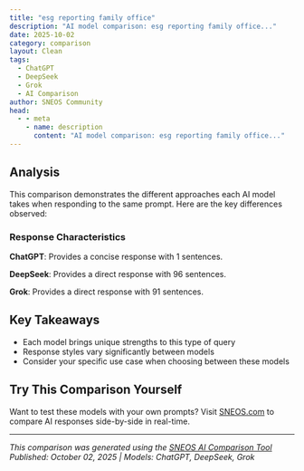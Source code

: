 ```yaml
---
title: "esg reporting family office"
description: "AI model comparison: esg reporting family office..."
date: 2025-10-02
category: comparison
layout: Clean
tags:
  - ChatGPT
  - DeepSeek
  - Grok
  - AI Comparison
author: SNEOS Community
head:
  - - meta
    - name: description
      content: "AI model comparison: esg reporting family office..."
---
```


<ChatComparison
  title="esg reporting family office"
  prompt="esg reporting family office"
  :responses='{"ChatGPT": "ESG reporting for family offices has become increasingly important as wealth holders seek to align their investments with environmental, social, and governance (ESG) principles. Family offices, which manage the wealth and investments of high-net-worth individuals or families, often look to ESG criteria to ensure their investments are responsible and reflect their values. Here&#x27;s an overview of ESG reporting as it pertains to family offices:\n\n### Key Components of ESG Reporting\n\n1. **Environmental**:\n - Focuses on how investments affect the natural environment.\n - Key metrics might include carbon emissions, water usage, waste management, and sustainability initiatives.\n - Family offices may invest in renewable energy, sustainable agriculture, or green technologies.\n\n2. **Social**:\n - Addresses the impact of investments on society and communities.\n - Metrics include labor practices, community engagement, human rights, and philanthropy.\n - Family offices often support social causes or businesses that have a positive societal impact.\n\n3. **Governance**:\n - Relates to the leadership, ethics, and transparency of an organization.\n - Key metrics include board diversity, executive pay, audit practices, and shareholder rights.\n - Family offices may prefer investments in companies with strong governance policies to mitigate risks.\n\n### Importance of ESG Reporting\n\n- **Reputation Management**: Aligning with ESG principles can enhance a family office&#x27;s reputation and ensure that investments are socially responsible.\n- **Investment Performance**: Research has shown that companies that prioritize ESG factors can often achieve better long-term financial performance.\n- **Regulatory Compliance**: As ESG regulations increase, family offices need to stay ahead to ensure their investments meet legal requirements.\n- **Legacy and Values**: Many family offices focus on preserving values across generations, and ESG reporting can help ensure that investments align with the family&#x27;s mission.\n\n### ESG Reporting Frameworks\n\nFamily offices may choose to report their ESG performance using various frameworks, such as:\n\n1. **Global Reporting Initiative (GRI)**: Provides a comprehensive framework for sustainability reporting.\n2. **Sustainability Accounting Standards Board (SASB)**: Offers industry-specific standards for ESG reporting.\n3. **Task Force on Climate-related Financial Disclosures (TCFD)**: Focuses on climate-related risks and opportunities.\n4. **UN Sustainable Development Goals (SDGs)**: Helps align investments with global goals for sustainable development.\n\n### Challenges in ESG Reporting\n\n- **Data Availability**: Collecting reliable ESG data can be difficult, especially when dealing with private companies or investments.\n- **Lack of Standardization**: Different frameworks and metrics can create confusion and inconsistency in reporting.\n- **Evaluating Impact**: Measuring the actual impact of ESG initiatives can be complex and subjective.\n\n### Best Practices for Family Offices\n\n1. **Establish Clear ESG Goals**: Define what ESG means for the family and set specific, measurable goals.\n2. **Use Established Frameworks**: Adopt recognized ESG reporting frameworks for consistency and accountability.\n3. **Engage Stakeholders**: Involve family members and relevant stakeholders in the ESG strategy.\n4. **Regular Reporting**: Implement a regular reporting schedule to track progress against ESG goals.\n5. **Invest in Education**: Stay informed about ESG trends and regulations to make informed investment decisions.\n\n### Conclusion\n\nESG reporting is becoming a crucial aspect of investment strategy for family offices. By focusing on environmental, social, and governance issues, family offices can not only achieve their financial objectives but also adhere to their values and make a positive impact on society. As the demand for transparency and accountability continues to grow, adopting robust ESG reporting practices will be essential for family offices looking to navigate the evolving investment landscape.", "DeepSeek": "Of course. This is a highly relevant and growing topic in the family office world. Here\u2019s a comprehensive guide to ESG reporting for family offices, covering the \u0022why,\u0022 \u0022what,\u0022 \u0022how,\u0022 and the unique challenges involved.\n\n### Executive Summary\n\nESG (Environmental, Social, and Governance) reporting for a family office is the process of measuring, managing, and communicating the sustainability and ethical impact of its investment portfolio and its own internal operations. It\u0027s no longer a niche interest but a core component of modern wealth management, driven by a desire for legacy, risk mitigation, and performance.\n\n---\n\n### 1. Why is ESG Reporting Important for Family Offices?\n\nThe drivers are distinct from those of public corporations:\n\n* **Alignment with Family Values:** For many families, wealth is a tool for positive impact. ESG reporting provides a tangible way to ensure their capital is aligned with their values across generations.\n* **Risk Management:** ESG factors (e.g., climate risk, labor practices, board diversity) are significant financial risks. Proactive reporting helps identify and mitigate these risks before they impact the portfolio.\n* **Attracting \u0026 Retaining Talent:** The next generation (NextGen) and top-tier investment professionals are increasingly motivated by purpose-driven work and investments. A robust ESG framework is a key differentiator.\n* **Enhanced Due Diligence:** ESG analysis provides a deeper, forward-looking view of an investment\u0027s long-term viability, uncovering risks and opportunities not captured by traditional financial analysis.\n* **Stakeholder Communication:** It offers a structured way to report to family members, beneficiaries, and sometimes external stakeholders about how the family\u0027s wealth is being stewarded.\n* **Regulatory Preparedness:** While currently less burdensome than for public companies, ESG regulations are expanding. Building reporting capabilities now future-proofs the office.\n\n---\n\n### 2. What to Report On: Key Components\n\nA family office\u0027s ESG report typically has two pillars:\n\n#### **Pillar A: The Investment Portfolio**\n\nThis is the primary focus. Reporting can be broken down by asset class:\n\n* **Public Equities \u0026 Bonds:**\n * **Carbon Footprint:** Portfolio carbon emissions (Scope 1, 2, and eventually 3).\n * **ESG Ratings \u0026 Scores:** Aggregated scores from providers like MSCI, Sustainalytics, or Refinitiv.\n * **Thematic Alignment:** % of portfolio aligned with themes like clean energy, gender diversity, or sustainable agriculture.\n * **Voting \u0026 Engagement:** Record of proxy voting on ESG issues and engagement with company management.\n\n* **Private Equity \u0026 Venture Capital:**\n * **GP Due Diligence:** ESG policies of the General Partners (GPs) you invest with.\n * **Impact Metrics:** For impact-focused funds, metrics specific to their strategy (e.g., tons of CO2 reduced, patients treated, jobs created in underserved communities).\n * **ESG Integration:** How GPs incorporate ESG into their investment and value-creation processes.\n\n* **Real Estate \u0026 Real Assets:**\n * **Energy Efficiency:** ENERGY STAR scores, GRESB (global ESG benchmark for real assets) participation and ranking.\n * **Green Building Certifications:** % of properties with LEED, BREEAM, or similar certifications.\n * **Water \u0026 Waste Data:** Consumption and diversion metrics.\n\n* **Direct Investments \u0026 Operating Businesses:**\n * Full operational ESG data, similar to what a standalone company would report.\n\n#### **Pillar B: The Family Office Operations**\n\nThis covers the office\u0027s own footprint and governance.\n* **Environmental:** Office energy use, business travel emissions, waste management, and supplier policies.\n* **Social:** Employee diversity, equity, and inclusion (DEI) data, pay equity, benefits, and community engagement.\n* **Governance:** Family office ESG policy, investment committee charter (including ESG oversight), confidentiality, and conflict-of-interest policies.\n\n---\n\n### 3. How to Implement an ESG Reporting Framework: A Step-by-Step Guide\n\n1. **Define the \u0022Why\u0022 and Set Goals:**\n * Hold a family meeting to clarify the motivations. Is it about risk, values, impact, or all three?\n * Set clear, measurable goals (e.g., \u0022Reduce the portfolio\u0027s weighted average carbon intensity by 20% in 5 years\u0022).\n\n2. **Develop an Internal ESG Policy:**\n * Draft a formal policy stating the family\u0027s commitment to ESG, the key areas of focus, and how it will be integrated into the investment process.\n\n3. **Conduct a Baseline Assessment:**\n * \u0022Take the temperature\u0022 of the current portfolio. Use data providers or internal analysis to get an initial ESG score and identify hotspots.\n\n4. **Choose a Reporting Framework:**\n * You don\u0027t need to reinvent the wheel. Leverage established frameworks:\n * **SASB (now part of the IFRS Foundation):** Excellent for industry-specific, financially material ESG disclosures. Ideal for portfolio reporting.\n * **GRI (Global Reporting Initiative):** Broader, focusing on an organization\u0027s impact on the economy, environment, and society. Good for the office\u0027s own operations.\n * **TFCD (Task Force on Climate-related Financial Disclosures):** Specifically for climate-related risks and opportunities. Becoming a regulatory standard.\n * **IRIS\u002B (from the GIIN):** The leading standard for impact investing.\n * **For most family offices, starting with a simplified SASB/TCFD hybrid approach is a practical choice.**\n\n5. **Select Tools and Data Providers:**\n * **All-in-One Platforms:** Tools like **Clarity AI**, **Ethos ESG**, or **MSCI ESG Manager** can aggregate portfolio-level ESG data across public and some private assets.\n * **Specialist Data Providers:** Sustainalytics, Refinitiv, Moody\u0027s ESG.\n * **Spreadsheets:** A viable starting point for smaller, less complex portfolios.\n\n6. **Engage with Investment Managers (GPs):**\n * Question them on their ESG processes during due diligence.\n * Request specific ESG data in their capital calls and quarterly reports.\n * Your leverage as a Limited Partner (LP) is a powerful tool for driving change.\n\n7. **Collect, Analyze, and Report:**\n * Aggregate the data, analyze it against your goals, and create an annual or bi-annual ESG report for the family.\n\n---\n\n### 4. Unique Challenges for Family Offices\n\n* **Data Availability \u0026 Quality:** Data for private assets (PE, VC, direct deals) is notoriously difficult to obtain and standardize.\n* **Resource Constraints:** Most family offices are lean. Implementing an ESG program requires dedicated time and expertise that may not be available in-house.\n* **\u0022Greenwashing\u0022 Accusations:** There is a risk of being perceived as superficial. Transparency and a focus on material, evidence-based metrics are crucial.\n* **Defining \u0022Materiality\u0022:** Is an ESG issue material because it affects financial returns, or because it conflicts with family values? Family offices must navigate this dual materiality.\n* **Cost:** ESG data subscriptions and consultants can be expensive.\n\n### 5. Getting Started: Practical First Steps\n\n1. **Start Small:** Don\u0027t try to report on everything at once. Pick one asset class (e.g., public equities) or one theme (e.g., climate) and build from there.\n2. **Leverage Your Network:** Talk to other family offices, your private bank, or your custodian. Many have established ESG working groups and resources.\n3. **Consider a Consultant:** For the initial setup, an ESG consultant who specializes in family offices can be invaluable in navigating frameworks, data, and strategy.\n4. **Focus on Engagement over Divestment:** Initially, it\u0027s more powerful to use your voice as a shareholder to encourage positive change in companies you own than to simply sell them.\n\nIn conclusion, ESG reporting for a family office is a strategic journey, not a one-off project. It is a powerful tool for aligning capital with conscience, managing risk, and building a resilient and meaningful legacy for generations to come.", "Grok": "ESG (Environmental, Social, and Governance) reporting is becoming increasingly important for family offices as they manage wealth and investments for high-net-worth families. Family offices are private wealth management entities that oversee the financial, investment, and personal affairs of affluent families. Integrating ESG considerations into their strategies and reporting processes aligns with growing societal expectations, regulatory requirements, and the desire to create long-term, sustainable value.\n\nBelow, I\u2019ll outline what ESG reporting entails for family offices, why it matters, and how they can implement it effectively.\n\n---\n\n### **What is ESG Reporting for Family Offices?**\nESG reporting involves tracking, measuring, and disclosing a family office\u0027s performance and impact in three key areas:\n- **Environmental (E):** Impact on the environment, including carbon footprint, energy usage, waste management, and investments in sustainable businesses or green technologies.\n- **Social (S):** Focus on social responsibility, such as diversity, equity, and inclusion (DEI), employee well-being, community engagement, and philanthropy.\n- **Governance (G):** Ethical business practices, transparency, board structure, risk management, and alignment with family values or mission statements.\n\nFor family offices, ESG reporting is typically tied to their investment portfolios, operations, and alignment with the family\u2019s values or legacy goals. It serves as a tool to communicate their commitment to sustainability and responsible stewardship to stakeholders, including family members, investors, regulators, and the public.\n\n---\n\n### **Why is ESG Reporting Important for Family Offices?**\n\n1. **Regulatory and Market Pressure:**\n - Governments and financial regulators worldwide are introducing stricter ESG disclosure requirements (e.g., the EU\u2019s Sustainable Finance Disclosure Regulation (SFDR) or the SEC\u2019s climate disclosure rules in the U.S.).\n - Investors, including family offices managing significant assets, are expected to report on how ESG factors are integrated into their decision-making processes.\n\n2. **Alignment with Family Values:**\n - Many families want their wealth to reflect their principles, such as environmental stewardship, social justice, or ethical governance. ESG reporting provides a framework to demonstrate this alignment.\n\n3. **Risk Management:**\n - Incorporating ESG factors helps identify and mitigate risks (e.g., regulatory fines, reputational damage, or stranded assets in unsustainable industries) that could impact long-term returns.\n\n4. **Attracting and Retaining Talent:**\n - Younger generations (e.g., Millennials and Gen Z), who are often the next stewards of family wealth, prioritize sustainability and purpose-driven investing. Transparent ESG reporting can engage and empower them.\n\n5. **Impact Investing and Performance:**\n - ESG-focused investments are increasingly linked to strong financial performance as sustainable businesses often outperform less responsible counterparts over the long term.\n\n---\n\n### **Challenges of ESG Reporting for Family Offices**\n- **Lack of Standardization:** ESG reporting frameworks and metrics vary globally (e.g., GRI, SASB, TCFD), making it difficult to choose the right approach.\n- **Data Collection:** Gathering accurate and consistent data, especially for private investments or diverse portfolios, can be resource-intensive.\n- **Resource Constraints:** Unlike large corporations, many family offices have smaller teams and may lack the expertise or budget to implement robust ESG programs.\n- **Balancing Profit and Purpose:** Some family offices struggle to reconcile financial goals with ESG priorities, especially if short-term returns conflict with long-term sustainability objectives.\n\n---\n\n### **How Family Offices Can Implement ESG Reporting**\n\n1. **Define ESG Goals and Strategy:**\n - Start by engaging family members to define what ESG means to them. Is the focus on climate change, social equity, or ethical governance?\n - Align ESG goals with the family\u2019s mission, values, and long-term vision for wealth preservation.\n - Establish clear policies for integrating ESG into investment decisions (e.g., exclusion of certain industries like fossil fuels, or positive screening for renewable energy).\n\n2. **Choose an ESG Reporting Framework:**\n - Select a framework that suits the family office\u2019s size, geographic focus, and objectives. Common frameworks include:\n - **Global Reporting Initiative (GRI):** Broad sustainability reporting standards.\n - **Sustainability Accounting Standards Board (SASB):** Industry-specific metrics.\n - **Task Force on Climate-Related Financial Disclosures (TCFD):** Focus on climate risks and opportunities.\n - **UN Principles for Responsible Investment (PRI):** Guidelines for incorporating ESG into investment practices.\n - For smaller family offices, starting with a simplified approach (e.g., focusing on a few key metrics) may be more practical.\n\n3. **Integrate ESG into Investment Processes:**\n - Conduct ESG due diligence before making investments (e.g., assessing a company\u2019s carbon emissions or labor practices).\n - Use ESG scoring tools or third-party data providers (e.g., MSCI, Sustainalytics) to evaluate portfolio holdings.\n - Engage with fund managers or companies to encourage better ESG practices (active ownership).\n\n4. **Measure and Monitor Performance:**\n - Track key performance indicators (KPIs) such as greenhouse gas emissions, diversity in investment teams, or percentage of assets in sustainable funds.\n - Use technology or specialized software (e.g., Novata, Measurabl) to streamline data collection and reporting.\n - Benchmark performance against peers or industry standards to identify areas for improvement.\n\n5. **Report and Communicate:**\n - Prepare an annual ESG report or integrate ESG disclosures into existing financial reports.\n - Share results with family members, stakeholders, and external partners to build trust and accountability.\n - Highlight both successes (e.g., impact investments) and challenges (e.g., areas needing improvement) to maintain transparency.\n\n6. **Leverage External Support:**\n - Hire ESG consultants or advisors to build capacity and expertise.\n - Partner with industry associations (e.g., Family Office Exchange or Global Impact Investing Network) to access resources and best practices.\n\n7. **Engage the Next Generation:**\n - Involve younger family members in ESG initiatives to ensure buy-in and continuity.\n - Educate them on sustainable investing and the importance of ESG reporting.\n\n---\n\n### **Examples of ESG Focus Areas for Family Offices**\n- **Environmental:** Investing in renewable energy, reducing the office\u2019s carbon footprint, or supporting conservation projects through philanthropy.\n- **Social:** Promoting DEI in hiring and investments, funding education or healthcare initiatives, or supporting local communities.\n- **Governance:** Ensuring transparency in decision-making, avoiding conflicts of interest, and adhering to ethical investment policies.\n\n---\n\n### **Conclusion**\nESG reporting is no longer optional for family offices; it\u2019s a critical component of responsible wealth management in today\u2019s world. By embedding ESG principles into their operations and investments, family offices can protect and grow wealth while contributing positively to society and the environment. Starting with a clear strategy, leveraging frameworks and tools, and engaging family members are essential steps to effective ESG reporting.\n\nIf you\u2019re looking for specific tools, frameworks, or case studies to implement ESG reporting in a family office, or if you\u2019d like guidance on a particular region or regulation, let me know!"}' 
  published-date="10:31"
/>

## Analysis

This comparison demonstrates the different approaches each AI model takes when responding to the same prompt. Here are the key differences observed:

### Response Characteristics

**ChatGPT**: Provides a concise response with 1 sentences. 

**DeepSeek**: Provides a direct response with 96 sentences. 

**Grok**: Provides a direct response with 91 sentences. 

## Key Takeaways

- Each model brings unique strengths to this type of query
- Response styles vary significantly between models
- Consider your specific use case when choosing between these models

## Try This Comparison Yourself

Want to test these models with your own prompts? Visit [SNEOS.com](https://sneos.com) to compare AI responses side-by-side in real-time.

---

*This comparison was generated using the [SNEOS AI Comparison Tool](https://sneos.com)*
*Published: October 02, 2025 | Models: ChatGPT, DeepSeek, Grok*
